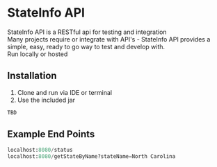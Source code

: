 # StateInfo API

StateInfo API is a RESTful api for testing and integration  
Many projects require or integrate with API's - StateInfo API provides a simple, easy, ready to go way to test and develop with.  
Run locally or hosted



## Installation

1. Clone and run via IDE or terminal
2. Use the included jar

```bash
TBD
```

## Example End Points

```python
localhost:8080/status
localhost:8080/getStateByName?stateName=North Carolina